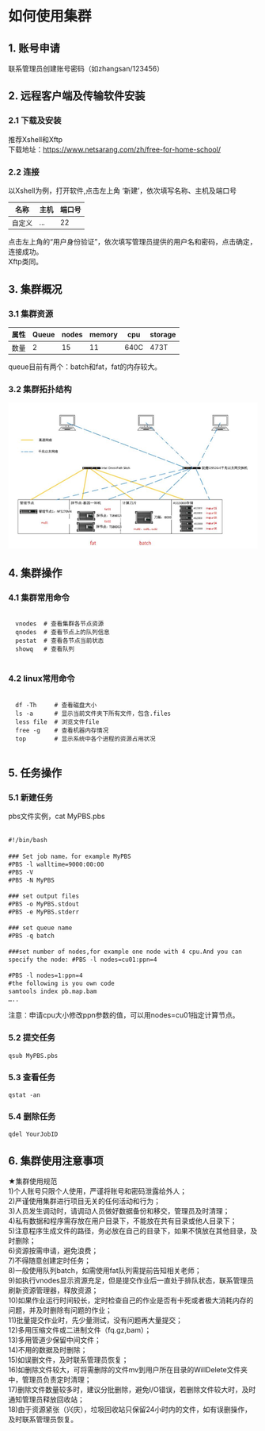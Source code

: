 # 如何使用集群

## 1. 账号申请 
联系管理员创建账号密码（如zhangsan/123456）
## 2. 远程客户端及传输软件安装
### 2.1 下载及安装
推荐Xshell和Xftp  
下载地址：https://www.netsarang.com/zh/free-for-home-school/
### 2.2 连接
以Xshell为例，打开软件,点击左上角 ‘新建’，依次填写名称、主机及端口号

| 名称 | 主机 | 端口号 |
| ------ | ------ | ------ |
| 自定义 | *.*.*.* | 22 |

点击左上角的“用户身份验证”，依次填写管理员提供的用户名和密码，点击确定，连接成功。   
Xftp类同。
## 3. 集群概况
### 3.1 集群资源

| 属性 | Queue | nodes | memory | cpu | storage |
| ------ | ------ | ------ | ------| ------| ------ |
| 数量 | 2 | 15 | 11 | 640C | 473T |

queue目前有两个：batch和fat，fat的内存较大。   

### 3.2 集群拓扑结构
![Pandao editor.md](https://raw.githubusercontent.com/xjtu-omics/cluster/main/pictures/struct.png "Pandao editor.md")
## 4. 集群操作
### 4.1 集群常用命令
```

  vnodes  # 查看集群各节点资源   
  qnodes  # 查看节点上的队列信息    
  pestat  # 查看各节点当前状态   
  showq   # 查看队列   
  
```
### 4.2 linux常用命令
```

  df -Th     # 查看磁盘大小   
  ls -a      # 显示当前文件夹下所有文件，包含.files    
  less file  # 浏览文件file  
  free -g    # 查看机器内存情况
  top        # 显示系统中各个进程的资源占用状况  
  
```
## 5. 任务操作
### 5.1 新建任务
pbs文件实例，cat MyPBS.pbs
```

#!/bin/bash

### Set job name，for example MyPBS  
#PBS -l walltime=9000:00:00
#PBS -V
#PBS -N MyPBS

### set output files
#PBS -o MyPBS.stdout       
#PBS -e MyPBS.stderr     

### set queue name  
#PBS -q batch

###set number of nodes,for example one node with 4 cpu.And you can specify the node: #PBS -l nodes=cu01:ppn=4 

#PBS -l nodes=1:ppn=4 
#the following is you own code
samtools index pb.map.bam
…..

```   
注意：申请cpu大小修改ppn参数的值，可以用nodes=cu01指定计算节点。   
### 5.2 提交任务
```
qsub MyPBS.pbs
```

### 5.3 查看任务
```
qstat -an
```
### 5.4 删除任务
```
qdel YourJobID
```
## 6. 集群使用注意事项
★集群使用规范   
1)个人账号只限个人使用，严谨将账号和密码泄露给外人；  
2)严谨使用集群进行项目无关的任何活动和行为；   
3)人员发生调动时，请调动人员做好数据备份和移交，管理员及时清理；   
4)私有数据和程序需存放在用户目录下，不能放在共有目录或他人目录下；   
5)注意程序生成文件的路径，务必放在自己的目录下，如果不慎放在其他目录，及时删除；   
6)资源按需申请，避免浪费；     
7)不得随意创建定时任务；  
8)一般使用队列batch，如需使用fat队列需提前告知相关老师；     
9)如执行vnodes显示资源充足，但是提交作业后一直处于排队状态，联系管理员刷新资源管理器，释放资源；  
10)如果作业运行时间较长，定时检查自己的作业是否有卡死或者极大消耗内存的问题，并及时删除有问题的作业；   
11)批量提交作业时，先少量测试，没有问题再大量提交；   
12)多用压缩文件或二进制文件（fq.gz,bam）；      
13)多用管道少保留中间文件；       
14)不用的数据及时删除；    
15)如误删文件，及时联系管理员恢复；   
16)如删除文件较大，可将需删除的文件mv到用户所在目录的WillDelete文件夹中，管理员负责定时清理；   
17)删除文件数量较多时，建议分批删除，避免I/O错误，若删除文件较大时，及时通知管理员释放回收站；      
18)由于资源紧张（兴庆），垃圾回收站只保留24小时内的文件，如有误删操作，及时联系管理员恢复。    
